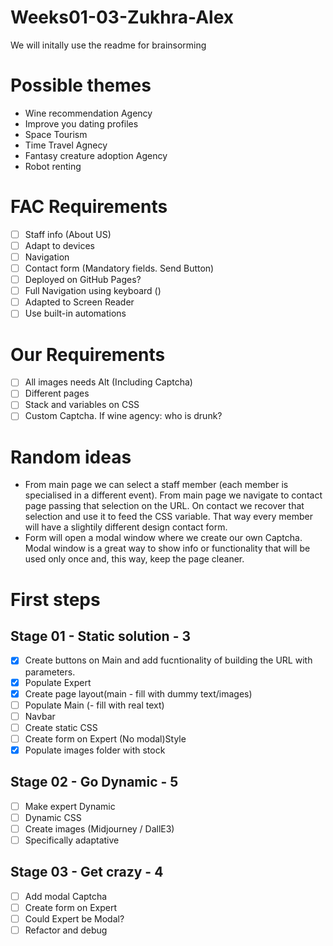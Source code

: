 # Weeks01-03-Zukhra-Alex
We will initally use the readme for brainsorming

# Possible themes
* Wine recommendation Agency
* Improve you dating profiles
* Space Tourism
* Time Travel Agnecy
* Fantasy creature adoption Agency
* Robot renting

# FAC Requirements
- [ ] Staff info (About US)
- [ ] Adapt to devices
- [ ] Navigation
- [ ] Contact form (Mandatory fields. Send Button)
- [ ] Deployed on GitHub Pages?
- [ ] Full Navigation using keyboard ()
- [ ] Adapted to Screen Reader
- [ ] Use built-in automations

# Our Requirements
- [ ] All images needs Alt (Including Captcha)
- [ ] Different pages
- [ ] Stack and variables on CSS
- [ ] Custom Captcha. If wine agency: who is drunk?

# Random ideas
* From main page we can select a staff member (each member is specialised in a different event). From main page we navigate to contact page passing that selection on the URL. On contact we recover that selection and use it to feed the CSS variable. That way every member will have a slightily different design contact form.
* Form will open a modal window where we create our own Captcha. Modal window is a great way to show info or functionality that will be used only once and, this way, keep the page cleaner.

# First steps
## Stage 01 - Static solution - 3 
- [x] Create buttons on Main and add fucntionality of building the URL with parameters.
- [x] Populate Expert
- [x] Create page layout(main - fill with dummy text/images)
- [ ] Populate Main (- fill with real text)
- [ ] Navbar
- [ ] Create static CSS
- [ ] Create form on Expert (No modal)Style
- [x] Populate images folder with stock

## Stage 02 - Go Dynamic - 5
- [ ] Make expert Dynamic
- [ ] Dynamic CSS
- [ ] Create images (Midjourney / DallE3)
- [ ] Specifically adaptative

## Stage 03 - Get crazy - 4
- [ ] Add modal Captcha
- [ ] Create form on Expert
- [ ] Could Expert be Modal?
- [ ] Refactor and debug
